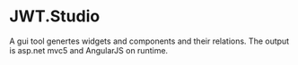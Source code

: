# JWT.Studio
A gui tool genertes widgets and components and their relations. The output is asp.net mvc5 and AngularJS on runtime.
